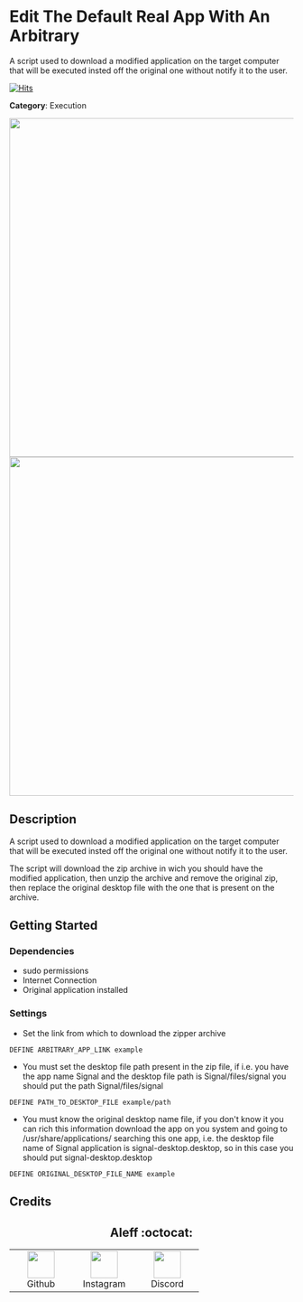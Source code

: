 # Edit The Default Real App With An Arbitrary

A script used to download a modified application on the target computer that will be executed insted off the original one without notify it to the user.

[![Hits](https://hits.seeyoufarm.com/api/count/incr/badge.svg?url=https%3A%2F%2Fgithub.com%2Faleff-github%2Fmy-flipper-shits&count_bg=%233C3C3C&title_bg=%233C3C3C&icon=linux.svg&icon_color=%23FFFFFF&title=views&edge_flat=false)](https://github.com/aleff-github/my-flipper-shits)

**Category**: Execution

<div align=center>

<img src="https://github.com/aleff-github/my-flipper-shits/blob/main/img/logo-repository-2_0.gif" width="600" /><br><img src="https://github.com/aleff-github/my-flipper-shits/blob/main/img/DISCLAIMER.png" width="600" />

</div>

## Description

A script used to download a modified application on the target computer that will be executed insted off the original one without notify it to the user.

The script will download the zip archive in wich you should have the modified application, then unzip the archive and remove the original zip, then replace the original desktop file with the one that is present on the archive.

## Getting Started

### Dependencies

* sudo permissions
* Internet Connection
* Original application installed 

### Settings

- Set the link from which to download the zipper archive
```DuckyScript
DEFINE ARBITRARY_APP_LINK example
```

- You must set the desktop file path present in the zip file, if i.e. you have the app name Signal and the desktop file path is Signal/files/signal you should put the path Signal/files/signal
```DuckyScript
DEFINE PATH_TO_DESKTOP_FILE example/path
```

- You must know the original desktop name file, if you don't know it you can rich this information download the app on you system and going to /usr/share/applications/ searching this one app, i.e. the desktop file name of Signal application is signal-desktop.desktop, so in this case you should put signal-desktop.desktop
```DuckyScript
DEFINE ORIGINAL_DESKTOP_FILE_NAME example
```

## Credits

<h2 align="center"> Aleff :octocat: </h2>
<div align=center>
<table>
  <tr>
    <td align="center" width="96">
      <a href="https://github.com/aleff-github">
        <img src=https://github.com/aleff-github/aleff-github/blob/main/img/github.png?raw=true width="48" height="48" />
      </a>
      <br>Github
    </td>
    <td align="center" width="96">
      <a href="https://www.instagram.com/alessandro_greco_aka_aleff/">
        <img src=https://github.com/aleff-github/aleff-github/blob/main/img/instagram.png?raw=true width="48" height="48" />
      </a>
      <br>Instagram
    </td>
    <td align="center" width="96">
      <a href="https://www.linkedin.com/in/alessandro-greco-aka-aleff/">
        <img src=https://github.com/aleff-github/aleff-github/blob/main/img/linkedin.png?raw=true width="48" height="48" />
      </a>
      <br>Discord
    </td>
  </tr>
</table>
</div>